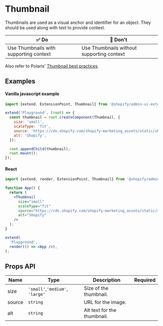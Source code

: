 # Thumbnail

Thumbnails are used as a visual anchor and identifier for an object. They should be used along with text to provide context.

| ✅ Do                                  | 🛑 Don't                                  |
| -------------------------------------- | ----------------------------------------- |
| Use Thumbnails with supporting context | Use Thumbnails without supporting context |

Also refer to Polaris' [Thumbnail best practices](https://polaris.shopify.com/components/images-and-icons/thumbnail#section-best-practices).

## Examples

#### Vanilla javascript example

```js
import {extend, ExtensionPoint, Thumbnail} from '@shopify/admin-ui-extensions';

extend('Playground', (root) => {
  const thumbnail = root.createComponent(Thumbnail, {
    size: 'small',
    scaleType: 'fit',
    source: 'https://cdn.shopify.com/shopify-marketing_assets/static/shopify-favicon.png',
    alt: 'Shopify',
  });

  root.appendChild(thumbnail);
  root.mount();
});
```

#### React

```jsx
import {extend, render, ExtensionPoint, Thumbnail} from '@shopify/admin-ui-extensions-react';

function App() {
  return (
    <Thumbnail
      size="small"
      scaleType="fit"
      source="https://cdn.shopify.com/shopify-marketing_assets/static/shopify-favicon.png"
      alt="Shopify"
    />
  );
}

extend(
  'Playground',
  render(() => <App />),
);
```

## Props API

| Name   | Type                            | Description                 | Required |
| ------ | ------------------------------- | --------------------------- | -------- |
| size   | `'small'`,`'medium'`, `'large'` | Size of the thumbnail.      |          |
| source | `string`                        | URL for the image.          |          |
| alt    | `string`                        | Alt text for the thumbnail. |          |
